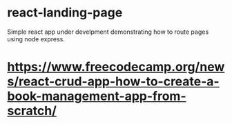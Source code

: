 # react-landing-page
Simple react app under develpment demonstrating how to route pages using node express.
# https://www.freecodecamp.org/news/react-crud-app-how-to-create-a-book-management-app-from-scratch/
